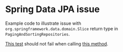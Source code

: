 # Spring Data JPA issue

Example code to illustrate issue with `org.springframework.data.domain.Slice` return type in 
`PagingAndSortingRepositories`.

[This test](https://github.com/sawano/spring-data-jpa-issue-1/blob/master/src/test/java/se/sawano/spring/data/jpa/issue/RepositoryTests.java#L24)
 should not fail when calling [this method](https://github.com/sawano/spring-data-jpa-issue-1/blob/master/src/main/java/se/sawano/spring/data/jpa/issue/PersonRepository.java#L12).
